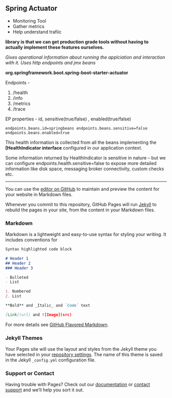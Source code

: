 ## Spring Actuator

-	Monitoring Tool
-	Gather metrics
- Help understand trafiic

**library is that we can get production grade tools without having to actually implement these features ourselves.**

_Gives operational information about running the applciation and interaction with it. Uses http endpoints and jmx beans_

**org.springframework.boot.spring-boot-starter-actuator**

Endpoints - 
1.	/health 
2.	/info
3.	/metrics
4.	/trace

EP properties - id, sensitive(true/false) , enabled(true/false) 

`endpoints.beans.id=springbeans
endpoints.beans.sensitive=false
endpoints.beans.enabled=true`

This health information is collected from all the beans implementing the **[HealthIndicator interface** configured in our application context.

Some information returned by HealthIndicator is sensitive in nature – but we can configure endpoints.health.sensitive=false to expose more detailed information like disk space, messaging broker connectivity, custom checks etc.


----------------------------------------------------------------------------------------------------------------------------------------

You can use the [editor on GitHub](https://github.com/deepavc/springactuator/edit/master/README.md) to maintain and preview the content for your website in Markdown files.

Whenever you commit to this repository, GitHub Pages will run [Jekyll](https://jekyllrb.com/) to rebuild the pages in your site, from the content in your Markdown files.

### Markdown

Markdown is a lightweight and easy-to-use syntax for styling your writing. It includes conventions for

```markdown
Syntax highlighted code block

# Header 1
## Header 2
### Header 3

- Bulleted
- List

1. Numbered
2. List

**Bold** and _Italic_ and `Code` text

[Link](url) and ![Image](src)
```

For more details see [GitHub Flavored Markdown](https://guides.github.com/features/mastering-markdown/).

### Jekyll Themes

Your Pages site will use the layout and styles from the Jekyll theme you have selected in your [repository settings](https://github.com/deepavc/springactuator/settings). The name of this theme is saved in the Jekyll `_config.yml` configuration file.

### Support or Contact

Having trouble with Pages? Check out our [documentation](https://help.github.com/categories/github-pages-basics/) or [contact support](https://github.com/contact) and we’ll help you sort it out.
